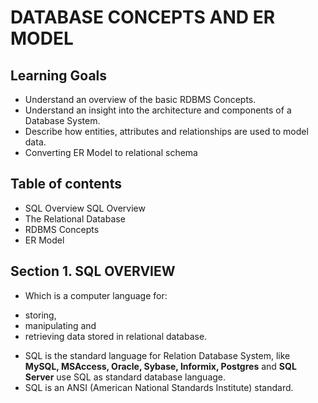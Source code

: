 # DATABASE CONCEPTS AND ER MODEL

## Learning Goals
- Understand an overview of the basic RDBMS Concepts.
- Understand an insight into the architecture and components of a Database System.
- Describe how entities, attributes and relationships are used to model data.
- Converting ER Model to relational schema

## Table of contents
- SQL Overview SQL Overview
- The Relational Database
- RDBMS Concepts
- ER Model

## Section 1. SQL OVERVIEW
- Which is a computer language for:
+ storing,
+ manipulating and
+ retrieving data stored in relational database.
- SQL is the standard language for Relation Database System, like **MySQL, MSAccess, Oracle, Sybase, Informix, Postgres** and **SQL Server** use SQL as standard database language.
- SQL is an ANSI (American National Standards Institute) standard.
